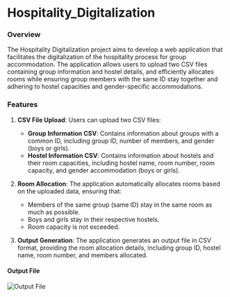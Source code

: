 # Hospitality_Digitalization

### Overview
The Hospitality Digitalization project aims to develop a web application that facilitates the digitalization of the hospitality process for group accommodation. The application allows users to upload two CSV files containing group information and hostel details, and efficiently allocates rooms while ensuring group members with the same ID stay together and adhering to hostel capacities and gender-specific accommodations.

### Features
1. **CSV File Upload**: Users can upload two CSV files:
   - **Group Information CSV**: Contains information about groups with a common ID, including group ID, number of members, and gender (boys or girls).
   - **Hostel Information CSV**: Contains information about hostels and their room capacities, including hostel name, room number, room capacity, and gender accommodation (boys or girls).

2. **Room Allocation**: The application automatically allocates rooms based on the uploaded data, ensuring that:
   - Members of the same group (same ID) stay in the same room as much as possible.
   - Boys and girls stay in their respective hostels.
   - Room capacity is not exceeded.

3. **Output Generation**: The application generates an output file in CSV format, providing the room allocation details, including group ID, hostel name, room number, and members allocated.

#### Output File
![Output File](result.png)



